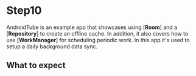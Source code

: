 # Step10
AndroidTube is an example app that showcases using [**Room**] and a [**Repository**] to create an offline cache.
In addition, it also covers how to use [**WorkManager**] for scheduling periodic work. In this app it's used to setup a daily background data sync.

## What to expect
